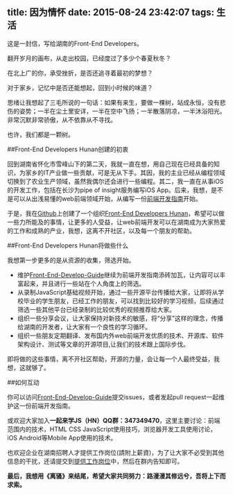 title: 因为情怀
date: 2015-08-24 23:42:07
tags: 生活
---

这是一封信，写给湖南的Front-End Developers。

翻开岁月的画布，从走出校园，已经度过了多少个春夏秋冬？

在北上广的你，承受挫折，是否还追寻着最初的梦想？

对于家乡，记忆中是否还能想起，回到小时候的味道？

思绪让我想起了三毛所说的一句话：如果有来生，要做一棵树，站成永恒，没有悲伤的姿势；一半在尘土里安详，一半在空中飞扬；一半散落阴凉，一半沐浴阳光。非常沉默非常骄傲，从不依靠从不寻找。

也许，我们都是一颗树。

##Front-End Developers Hunan创建的初衷

回到湖南省怀化市雪峰山下的第二天，我就一直在想，用自己现在已经具备的知识，为家乡的IT产业做一些贡献，可是无从下手。其因，我的主业已经从编程领域切换到了农业生产领域，虽然我偶尔还会进行一些编程。其二，我一直在从事iOS的开发工作，包括在长沙为pipe of insight服务编写iOS App。后来，我想，是不是可以从出浅易懂的web前端领域开始，从编写一份[前端开发指南](https://github.com/icepy/Front-End-Develop-Guide)开始。

于是，我在[Github](https://github.com)上创建了一个组织[Front-End Developers Hunan](https://github.com/Front-End-Developers-Hunan)，希望可以做一些力所能及的事情，让更多的人受益，让web前端开发可以在湖南成为大家热爱的工作和成熟的产业，我想，这离不开社区，以及每一个朋友的帮助。

##Front-End Developers Hunan将做些什么

我想第一步更多的是从资源的收集，筛选开始。

* 维护[Front-End-Develop-Guide](https://github.com/icepy/Front-End-Develop-Guide)继续为前端开发指南添砖加瓦，让内容可以丰富起来，并且进行一些站在个人角度上的筛选。
* 从录制JavaScript基础视频开始，通过一些开源平台传播给大家，让即将从学校毕业的学生朋友，已经工作的朋友，可以找到比较好的学习视频，后续通过筛选一些其他平台已经录制的比较优秀的视频推荐给大家。
* 组织一些分享会议，让大家保持对新技术的敏感，将“分享”这样的理念，传播给湖南的开发者，让大家有一个良性的学习循环。
* 组织一些朋友定期翻译、发布国内外web前端开发优质的技术、开源库、软件架构设计、测试等文章的开源项目,让我们的技术跟上国际步伐。

即将做的这些事情，离不开社区帮助，开源的力量，会让每一个人最终受益，我想，这就够了。

##如何互动

你可以访问[Front-End-Develop-Guide](https://github.com/icepy/Front-End-Develop-Guide/issues)提交issues，或者发起pull request一起维护这一份前端开发指南。

或欢迎大家加入**一起来学JS（HN）QQ群：347349470**，这里主要讨论：前端范围内的技术，HTML CSS JavaScript使用技巧，浏览器开发工具使用讨论，iOS Android等Mobile App使用的技术。

也欢迎企业在湖南招聘人才提供工作岗位(請附上薪資)，为了让大家不必受到其他信息的干扰，还请提交到[提供工作岗位](https://github.com/icepy/Front-End-Develop-Guide/issues/3)中，然后在群内告知即可。

**最后，我想用《离骚》来结尾，希望大家共同努力：路漫漫其修远兮，吾将上下而求索。**


